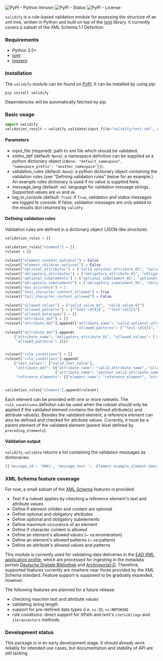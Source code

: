 ![PyPI - Python Version](https://img.shields.io/pypi/pyversions/validify) 
![PyPI - Status](https://img.shields.io/pypi/status/validify)
![PyPI - License](https://img.shields.io/pypi/l/validify)

`validify` is a rule-based validation module for assessing the structure of an xml tree, written in Python and built on top of the [lxml](https://lxml.de/) library. It currently covers a subset of the XML Schema 1.1 Definition.

### Requirements
- Python 3.5+
- [lxml](https://pypi.org/project/lxml/)
- [logzero](https://pypi.org/project/logzero/)

### Installation
The `validify` module can be found on [PyPI](https://pypi.org/project/validify/).
It can be installed by using pip:

`pip install validify`

Dependencies will be automatically fetched by pip.

### Basic usage
```python
import validify
validation_result = validify.validate(input_file="validify/test.xml", xmlns_def=None, validation_rules=None, message_lang=None, log_to_console=True)
```

#### Parameters
- input_file (required): path to xml file which should be validated.
- xmlns_def (default: `None`): a namespace definition can be supplied as a python dictionary object (`{None: "default_namespace", "namespace_prefix": "another_namespace"}}`). 
- validation_rules (default: `None`): a python dictionary object containing the validation rules (see "Defining validation rules" below for an example.). An example rules dictionary is used if no value is supplied here.
- message_lang (default: `de`): language for validation message strings. Supported values are `en` and `de`.
- log_to_console (default: `True`): if `True`, validation and status messages are logged to console. If false, validation messages are only added to the results dict returned by `validfy`. 

#### Defining validation rules
Validation rules are defined in a dictionary object (JSON-like structure):
```python
validation_rules = {}

validation_rules["element"] = []
ruleset = {}

ruleset["element_content_optional"] = False
ruleset["element_children_optional"] = False
ruleset["optional_attributes"] = ["valid_optional_attribute_01", "valid_optional_attribute_02"]
ruleset["obligatory_attributes"] = ["obligatory_attribute_01", "obligatory_attribute_02"]
ruleset["optional_subelements"] = ["optional_subelement_01", "optional_subelement_02"]
ruleset["obligatory_subelements"] = ["obligatory_subelement_01", "obligatory_subelement_02"]
ruleset["max_occurence"] = 2
ruleset["text_character_content_allowed"] = True
ruleset["tail_character_content_allowed"] = False

ruleset["allowed_values"] = ["valid_value_01", "valid_value_02"]
ruleset["allowed_patterns"] = ["^test-\d{4}$", "^test-\d{3}$"]
ruleset["allowed_datatypes"] = []
ruleset["attribute_def"] = []
ruleset["attribute_def"].append({"attribute_name": "valid_optional_attribute_01", "allowed_values": ["valid_value_01", "valid_value_02"],
                                 "allowed_patterns": ["^test-\d{4}$", "^test-\d{3}$"]})
ruleset["attribute_def"].append(
    {"attribute_name": "obligatory_attribute_01", "allowed_values": ["valid_value_01", "valid_value_02"],
     "allowed_patterns": []})


ruleset["rule_conditions"] = []
ruleset["rule_conditions"].append(
    {"text_values": ["valid_text_value"],
     "attribute_def": [{"attribute_name": "valid_attribute_name", "allowed_values": ["valid_value"]},
                       {"attribute_name": "another_valid_attribute_name", "allowed_values": ["valid_value"]}],
     "reference_elements": [{"element_name": "reference_element", "attribute_def": [{"attribute_name": "reference_test", "allowed_values": ["valid_value"]}],"preceding_elements": 1}]})


validation_rules["element"].append(ruleset)
```
Each element can be provided with one or more rulesets.
The `rule_conditions` definiton can be used when the ruleset should only be applied if the validated element contains the defined attribute(s) and attribute value(s). Besides the validated element, a reference element can also be defined and checked for attribute values. Currently, it must be a parent element of the validated element (parent level defined by `preceding_elements`).

#### Validation output
`validify.validate` returns a list containing the validation messages as dictionaries:
```python
[{'message_id': '0001', 'message_text ': 'Element example_element does not contain any subelements, although one or more subelements are expected.', 'element_name': 'example_element', 'element_sourceline': '23'}]
```

### XML Schema feature coverage
For now, a small subset of the [XML Schema](https://www.w3.org/TR/xmlschema11-1/) features is provided:
- Test if a ruleset applies by checking a reference element's text and attribute values
- Define if element childen and content are optional
- Define optional and obligatory attributes
- Define optional and obligatory subelements
- Define maximum occurence of an element
- Define if character content is allowed
- Define an element's allowed values (~ xs:enumeration)
- Define an element's allowed patterns (~ xs:pattern)
- Define an attribute's allowed values and patterns

This module is currently used for validating data deliveries in the [EAD XML application profile](https://wiki.deutsche-digitale-bibliothek.de/pages/viewpage.action?pageId=19010180), which are processed for ingesting in the metadata portals [Deutsche Digitale Bibliothek](https://www.ddb.de) and [Archivportal-D](https://www.archivportal-d.de). Therefore, supported features currently are nowhere near those provided by the XML Schema standard. Feature support is supposed to be gradually expanded, however.

The following features are planned for a future release:
- checking max/min text and attribute values
- validating string length
- support for pre-defined data types (i.e. `xs:ID`, `xs:NMTOKEN`)
- rule conditions: direct support for XPath and lxml's `itersiblings` and `iterancestors` methods.

### Development status
This package is in an early development stage. It should already work reliably for intended use cases, but documentation and stability of API are still lacking.